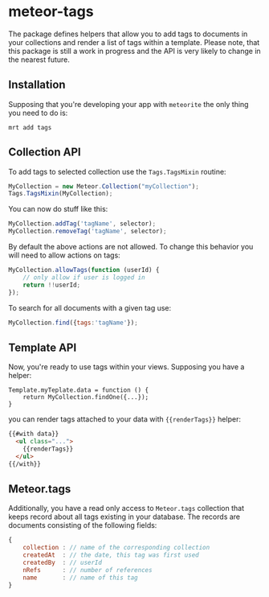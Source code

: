 # meteor-tags

The package defines helpers that allow you to
add tags to documents in your collections
and render a list of tags within a template.
Please note, that this package is still a work in progress
and the API is very likely to change in the nearest future.

## Installation

Supposing that you're developing your app with `meteorite`
the only thing you need to do is:
```
mrt add tags
```

## Collection API

To add tags to selected collection use the `Tags.TagsMixin` routine:
```javascript
MyCollection = new Meteor.Collection("myCollection");
Tags.TagsMixin(MyCollection);
```
You can now do stuff like this:
```javascript
MyCollection.addTag('tagName', selector);
MyCollection.removeTag('tagName', selector);
```
By default the above actions are not allowed. To change this behavior
you will need to allow actions on tags:
```javascript
MyCollection.allowTags(function (userId) {
    // only allow if user is logged in
    return !!userId;
});
```
To search for all documents with a given tag use:
```javascript
MyCollection.find({tags:'tagName'});
```

## Template API

Now, you're ready to use tags within your views. Supposing you have a helper:
```javacript
Template.myTeplate.data = function () {
    return MyCollection.findOne({...});
}
```
you can render tags attached to your data with `{{renderTags}}` helper:
```html
{{#with data}}
  <ul class="...">
    {{renderTags}}
  </ul>
{{/with}}
```

## Meteor.tags

Additionally, you have a read only access to `Meteor.tags` collection
that keeps record about all tags existing in your database. The records
are documents consisting of the following fields:
```javascript
{
    collection : // name of the corresponding collection
    createdAt  : // the date, this tag was first used
    createdBy  : // userId
    nRefs      : // number of references
    name       : // name of this tag
}
```


